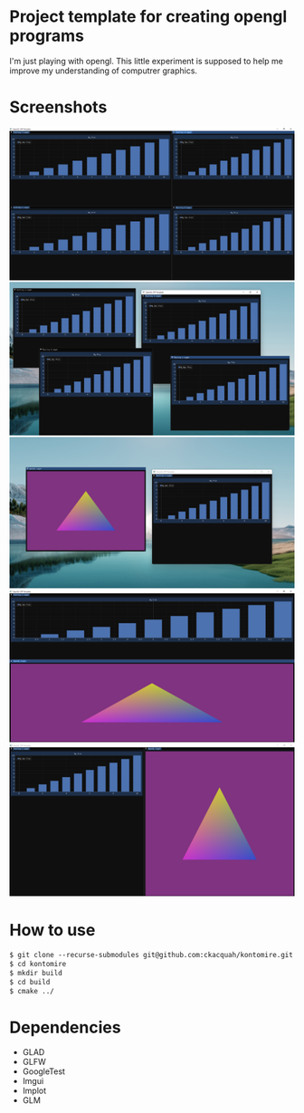 # Project template for creating opengl programs

I'm just playing with opengl. This little experiment is supposed to help me improve my understanding of computrer graphics.

# Screenshots

![Template App Screenshot](assets/screenshot-01.png)
![Template App Screenshot](assets/screenshot-02.png)
![Template App Screenshot](assets/screenshot-03.png)
![Template App Screenshot](assets/screenshot-04.png)
![Template App Screenshot](assets/screenshot-05.png)

# How to use

```console
$ git clone --recurse-submodules git@github.com:ckacquah/kontomire.git
$ cd kontomire
$ mkdir build
$ cd build
$ cmake ../
```

# Dependencies

- GLAD
- GLFW
- GoogleTest
- Imgui
- Implot
- GLM
